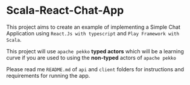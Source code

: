 # Scala-React-Chat-App

This project aims to create an example of implementing a Simple Chat Application using `React.Js with typescript` and `Play Framework with Scala`.

This project will use `apache pekko` **typed actors** which will be a learning curve if you are used to using the **non-typed** actors of `apache pekko`

Please read me `README.md` of `api` and `client` folders for instructions and requirements for running the app.
